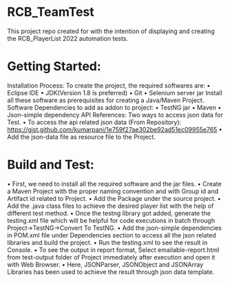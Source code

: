 # RCB_TeamTest
This project repo created for with the intention of displaying and creating the RCB_PlayerList 2022 automation tests.

# Getting Started:
Installation Process: 
To create the project, the required softwares are:
•	Eclipse IDE
•	JDK(Version 1.8 is preferred)
•	Git
•	Selenium server jar
Install all these software as prerequisites for creating a Java/Maven Project.
Software Dependencies to add as addon to project:
•	TestNG jar
•	Maven
•	Json-simple dependency
API References: 
Two ways to access json data for Test.
•	To access the api related json data (From Repository): https://gist.github.com/kumarpani/1e759f27ae302be92ad51ec09955e765
•	Add the json-data file as resource file to the Project.

# Build and Test:
•	First, we need to install all the required software and the jar files.
•	Create a Maven Project with the proper naming convention and with Group id and Artifact id related to Project.
•	Add the Package under the source project.
•	Add the .java class files to achieve the desired player list with the help of different test method.
•	Once the testng library got added, generate the testing.xml file which will be helpful for code executions in batch through Project->TestNG->Convert To TestNG.
•	Add the json-simple dependencies in POM.xml file under Dependencies section to access all the json related libraries and build the project.
•	Run the testing.xml to see the result in Console.
•	To see the output in report format, Select emailable-report.html from test-output folder of Project immediately after execution and open it with Web Browser.
•	Here, JSONParser, JSONObject and JSONArray Libraries has been used to achieve the result through json data template.
